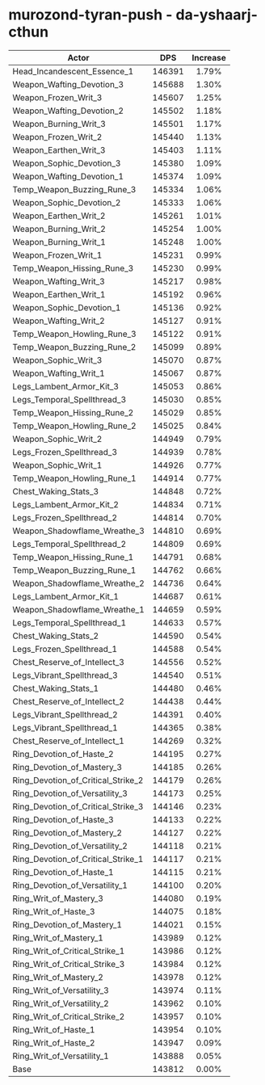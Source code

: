 # murozond-tyran-push - da-yshaarj-cthun
| Actor | DPS | Increase |
|---|:---:|:---:|
|Head_Incandescent_Essence_1|146391|1.79%|
|Weapon_Wafting_Devotion_3|145688|1.30%|
|Weapon_Frozen_Writ_3|145607|1.25%|
|Weapon_Wafting_Devotion_2|145502|1.18%|
|Weapon_Burning_Writ_3|145501|1.17%|
|Weapon_Frozen_Writ_2|145440|1.13%|
|Weapon_Earthen_Writ_3|145403|1.11%|
|Weapon_Sophic_Devotion_3|145380|1.09%|
|Weapon_Wafting_Devotion_1|145374|1.09%|
|Temp_Weapon_Buzzing_Rune_3|145334|1.06%|
|Weapon_Sophic_Devotion_2|145333|1.06%|
|Weapon_Earthen_Writ_2|145261|1.01%|
|Weapon_Burning_Writ_2|145254|1.00%|
|Weapon_Burning_Writ_1|145248|1.00%|
|Weapon_Frozen_Writ_1|145231|0.99%|
|Temp_Weapon_Hissing_Rune_3|145230|0.99%|
|Weapon_Wafting_Writ_3|145217|0.98%|
|Weapon_Earthen_Writ_1|145192|0.96%|
|Weapon_Sophic_Devotion_1|145136|0.92%|
|Weapon_Wafting_Writ_2|145127|0.91%|
|Temp_Weapon_Howling_Rune_3|145122|0.91%|
|Temp_Weapon_Buzzing_Rune_2|145099|0.89%|
|Weapon_Sophic_Writ_3|145070|0.87%|
|Weapon_Wafting_Writ_1|145067|0.87%|
|Legs_Lambent_Armor_Kit_3|145053|0.86%|
|Legs_Temporal_Spellthread_3|145030|0.85%|
|Temp_Weapon_Hissing_Rune_2|145029|0.85%|
|Temp_Weapon_Howling_Rune_2|145025|0.84%|
|Weapon_Sophic_Writ_2|144949|0.79%|
|Legs_Frozen_Spellthread_3|144939|0.78%|
|Weapon_Sophic_Writ_1|144926|0.77%|
|Temp_Weapon_Howling_Rune_1|144914|0.77%|
|Chest_Waking_Stats_3|144848|0.72%|
|Legs_Lambent_Armor_Kit_2|144834|0.71%|
|Legs_Frozen_Spellthread_2|144814|0.70%|
|Weapon_Shadowflame_Wreathe_3|144810|0.69%|
|Legs_Temporal_Spellthread_2|144809|0.69%|
|Temp_Weapon_Hissing_Rune_1|144791|0.68%|
|Temp_Weapon_Buzzing_Rune_1|144762|0.66%|
|Weapon_Shadowflame_Wreathe_2|144736|0.64%|
|Legs_Lambent_Armor_Kit_1|144687|0.61%|
|Weapon_Shadowflame_Wreathe_1|144659|0.59%|
|Legs_Temporal_Spellthread_1|144633|0.57%|
|Chest_Waking_Stats_2|144590|0.54%|
|Legs_Frozen_Spellthread_1|144588|0.54%|
|Chest_Reserve_of_Intellect_3|144556|0.52%|
|Legs_Vibrant_Spellthread_3|144540|0.51%|
|Chest_Waking_Stats_1|144480|0.46%|
|Chest_Reserve_of_Intellect_2|144438|0.44%|
|Legs_Vibrant_Spellthread_2|144391|0.40%|
|Legs_Vibrant_Spellthread_1|144365|0.38%|
|Chest_Reserve_of_Intellect_1|144269|0.32%|
|Ring_Devotion_of_Haste_2|144195|0.27%|
|Ring_Devotion_of_Mastery_3|144185|0.26%|
|Ring_Devotion_of_Critical_Strike_2|144179|0.26%|
|Ring_Devotion_of_Versatility_3|144173|0.25%|
|Ring_Devotion_of_Critical_Strike_3|144146|0.23%|
|Ring_Devotion_of_Haste_3|144133|0.22%|
|Ring_Devotion_of_Mastery_2|144127|0.22%|
|Ring_Devotion_of_Versatility_2|144118|0.21%|
|Ring_Devotion_of_Critical_Strike_1|144117|0.21%|
|Ring_Devotion_of_Haste_1|144115|0.21%|
|Ring_Devotion_of_Versatility_1|144100|0.20%|
|Ring_Writ_of_Mastery_3|144080|0.19%|
|Ring_Writ_of_Haste_3|144075|0.18%|
|Ring_Devotion_of_Mastery_1|144021|0.15%|
|Ring_Writ_of_Mastery_1|143989|0.12%|
|Ring_Writ_of_Critical_Strike_1|143986|0.12%|
|Ring_Writ_of_Critical_Strike_3|143984|0.12%|
|Ring_Writ_of_Mastery_2|143978|0.12%|
|Ring_Writ_of_Versatility_3|143974|0.11%|
|Ring_Writ_of_Versatility_2|143962|0.10%|
|Ring_Writ_of_Critical_Strike_2|143957|0.10%|
|Ring_Writ_of_Haste_1|143954|0.10%|
|Ring_Writ_of_Haste_2|143947|0.09%|
|Ring_Writ_of_Versatility_1|143888|0.05%|
|Base|143812|0.00%|
